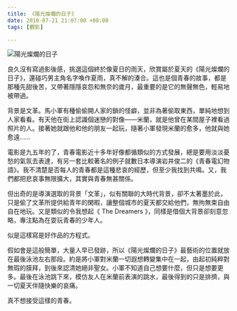 ```yaml
---
title: 《陽光燦爛的日子》
date: 2010-07-21 21:07:00 +08:00
tags: [觀影]

---
```


![](//4.bp.blogspot.com/__SoxRxuWbIU/TEawG1hsLoI/AAAAAAAAALg/2eOtDaPtDTc/S350/U825P28T3D87944F326DT20050311202147.jpg "陽光燦爛的日子")  
  
 良久沒有寫過影後感，挑選這個終於像夏日的雨天，欣賞屬於夏天的《陽光燦爛的日子》，還碰巧男主角名字喚作夏雨，真不解的湊合。這也是個青春的故事，都是那種先甜後苦，又帶著隱隱哀怨和無奈的歲月，最重要的是它的無聲無色，輕易地被帶過。  
  
 背景是文革。馬小軍有種偷偷開人家的鎖的怪癖，並非為著偷取東西，單純地想到人家看看。有天他在街上認識個迷戀的對像——米蘭，就是他曾在某間屋子裡看過照片的人。接著她就跟他和他的朋友一起玩，隨著小軍發現米蘭的愈多，他就與她愈遠……  
  
 電影是九五年的了，青春電影近十多年好像都循類似的方式發展，總是要用淡淡憂愁的氣氛去表達，有另一套比較著名的例子就數日本導演岩井俊二的《青春電幻物語》。我不清楚是否每人的青春都是這種悲哀的經歷，但至少我找到共鳴。又，我們都把悲哀事無限擴大，其實與青春無甚關係。  
  
 但出奇的是導演選取的背景「文革」，似有關聯的大時代背景，卻不太著墨於此，只是偷了文革所提供給青年的閑暇，讓整個城市的夏天都交給他們，無拘無束自由自在地玩。又是類似的令我想起《 The Dreamers 》，同樣是借個大背景卻刻意忽略，專注點為在耍玩青春的少年人。  
  
 似是這樣寫是好作品的方程式。  
  
 假如會是這般簡單，大量人早已發跡，所以《陽光燦爛的日子》最藝術的位置就放在最後泳池左右那段。約是將小軍對米蘭一切遐想轉變集中在一起，由起初純粹對無瑕的膜拜，到後來認清她絕非聖女。小軍不知道自己想要什麼，但只是想要更多。最後在泳池跳下來，模仿友人在米蘭前表演的跳水，最後得到的只是排擠，與一切夏天伴隨快樂的哀痛。  
  
 真不想接受這樣的青春。  
